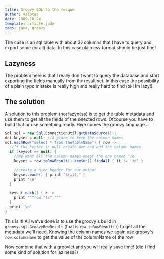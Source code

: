 ```yaml
---
title: Groovy SQL to the resque
author: valotas
date: 2009-10-24
template: article.jade
tags: java, groovy
---
```


The case is an sql table with about 30 columns that I have to query and export
some (or all) data. In this case plain csv format should be just fine!

## Lazyness

The problem here is that I really don't want to query the database and start
exporting the fields manually from the result set. In this case the possibility
of a plain typo mistake is really high and really hard to find (ok! Im lazy!)

## The solution

A solution to this problem (not lazyness) is to get the table metadata and use
them to get all the fields of the selected rows. Ofcourse you have to build
that or use something ready. Here comes the groovy language...

```groovy
Sql sql = new Sql(ConnectionUtil.getDataSource());
def keyset = null; //A place to keep the column names
sql.eachRow("select * from theTableName") { row ->
  //If the keyset is null create one and add the column names
  if (keyset == null) {
    //We want all the column names exept the one named 'id
    keyset = row.toRowResult().keySet().findAll { it != 'id' }

    //create a nice header for our output
    keyset.each() { print "${it}," }
    print '\n'
  }

  keyset.each() { k ->
    print """row."$k","""
  }
  print '\n'
}
```

This is it! All we've done is to use the groovy's build in
`groovy.sql.GroovyRowResult` (that is `row.toRowResult()`) to get all the
metadata we'll need. Knowing the column names we again use groovy's
`row.columnName` to get the value of the columnName of the row

Now combine that with a groovlet and you will really save time! (did I find
some kind of solution for laziness?)
